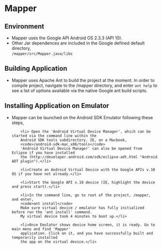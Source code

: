 Mapper
======


Environment
-----------
* Mapper uses the Google API Android OS 2.3.3 (API 10).  
* Other Jar dependences are included in the Google defined default directory,  
<code>/mapper/src/Mapper.java/libs</code>  
  
  
Building Application
--------------------  
* Mapper uses Apache Ant to build the project at the moment. In order to compile project,
navigate to the /mapper directory, and enter <code>ant help</code> to see a list of options
available via the native Google ant build scripts.  
  
  
Installing Application on Emulator
----------------------------------
  
* Mapper can be launched on the Android SDK Emulator following these steps,

<ol>
	
		<li> Open the 'Android Virtual Device Manager', which can be started via the command line within the
		Android SDK tools subdirectory. IE, on a Macbook,
		<code>/android-sdk-mac_x86/tools</code>
		'Android Virtual Device Manager' can also be opened from Eclipse if you have installed
		the (http://developer.android.com/sdk/eclipse-adt.html "Android ADT plugin").</li>  
   
		<li>Create an Android Virtual Device with the Google APIs v.10 OS if you have not already.</li>  
  
		<li>Start the Google API v.10 device (IE, highlight the device and press start).</li>  
  
		<li>In the command line, go to root of the project, /mapper, and enter,  
		<code>ant install</code>  
		Make sure virtual device / emulator has fully initialized before run the 'ant install' command.
		My virtual device took 4 minutes to boot up.</li>  
  
		<li>Once Emulator shows device home screen, it is ready. Go to main menu and find 'Mapper'
		application. Click on it, and you have successfully built and temporarily installed
		the app on the virtual device.</li>  
	
</ol>